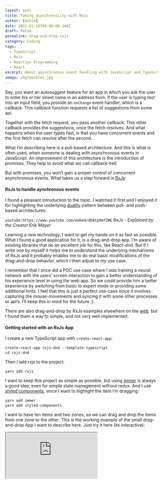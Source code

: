 ```yaml
---
layout: post
title: Taming asynchronicity with RxJs
author: [Achim]
date: 2021-01-16T08:00:00.169Z
draft: false
permalink: drag-and-drop-rxjs
category: Coding
tags:
  - TypeScript
  - RxJs
  - Reactive Programming
  - React
excerpt: About asynchronous event handling with JavaScript and TypeScript. I'm showcasing the potential of rxjs with a very first and simple example which implements drag and drop.
image: img/marbles.jpg
---
```


Say, you want an autosuggest feature for an app in which you ask the user to enter his or her street name in an address form: if the user is typing text into an input field; you provide an `onChange` event handler, which is a callback. This callback function requests a list of suggestions from some api.

Together with the fetch request, you pass another callback. This other callback provides the suggestions, once the fetch resolves. And what happens when the user types fast, is that you have concurrent events and the first fetch can resolve after the second.

What I’m describing here is a pull-based architecture. And this is what is often used, when someone is dealing with asynchronous events in JavaScript. An improvement of this architecture is the introduction of promises. They help to avoid what we call callback-hell.

But with promises, you won’t gain a proper control of concurrent asynchronous events. What takes us a step forward is [RxJs](https://rxjs-dev.firebaseapp.com/):

#### RxJs to handle aynchronous events

I found a pleasant introduction to the topic. I watched it first and I enjoyed it for highlighting the underlying [duality](<https://en.wikipedia.org/wiki/Duality_(mathematics)>) pattern between pull- and push-based architectures:

`youtube:https://www.youtube.com/embed/dDAtp9mfZWE`
_RxJs - Explained by the Creator Erik Mayer_

Learning a new technology, I want to get my hands on it as fast as possible. What I found a good application for it, is a drag-and-drop app. I’m aware of existing libraries that do an excellent job for this, like React-dnd. But If I write one by myself it helps me to understand the underlying mechanisms of RxJs and it probably enables me to do real basic modifications of the drag-and-drop behavior, which I then adjust to my use case.

I remember that I once did a POC use case where I was training a neural network with the users’ screen interaction to gain a better understanding of his experience level in using the web app. So we could provide him a better experience by switching from basic to expert mode or providing some additional hints. I feel that this is just a perfect use-case since it involves capturing the mouse-movements and syncing it with some other processes or api’s. I’ll keep this in mind for the future ;).

There are also drag-and-drop by RxJs examples elsewhere on the [web](https://medium.com/better-programming/drag-and-drop-made-easy-with-rxjs-8cd4a8994a07), but I found them a way to simple, and not very well implemented.

#### Getting started with an RxJs App

I create a new TypeScript app with `create-react-app`:

```
create-react-app rxjs-dnd --template typescript
cd rxjs-dnd
```

Then I add rxjs to the project:

```
yarn add rxjs
```

I want to keep this project as simple as possible, but using [immer](https://github.com/immerjs/immer) is always a good idea, even for simple state management without redux. And I use [styled components](https://styled-components.com/), since I want to highlight the item I’m dragging:

```
yarn add immer
yarn add styled-components
```

I want to have ten items and two zones, so we can drag and drop the items from one zone to the other. This is the working example of the small drag-and-drop App I want to describe here. Just try it here (its interactive):

<iframe src='https://vigorous-goldwasser-b66350.netlify.app/' style={{width: '100%', height: '400px'}} />

Or follow the external [link](https://vigorous-goldwasser-b66350.netlify.app/).
This is the code for my App, except for the Item component, in which the RxJs magic is happening:

```typescript{numberLines:0}
// App.tsx:
import React, { useEffect, useState } from 'react';
import './App.css';
import styled from 'styled-components';
import { produce, enableMapSet } from 'immer';
import Item from './Item';

const Container = styled.div`
  display: grid;
  grid-template-columns: 1fr 1fr;
  grid-column-gap: 50px;
  margin: 5vw;
`;

const DropZone = styled.div`
  border: 1px solid black;
  width: 100%;
  min-height: 40vw;
`;

const items: Record<number, Item> = [...new Array(10)]
  .map((el, ind) => ind)
  .reduce((acc: Record<number, Item>, cur: number) => {
    acc[cur] = { title: `Item ${cur}` };
    return acc;
  }, {});

function App() {
  useEffect(() => {
    enableMapSet();
  }, []);
  const [zones, setZones] = useState({
    zone1: new Set<number>([...new Array<number>(10)]
                                   .map((el, ind) => ind)),
    zone2: new Set<number>(),
  });

  const moveToZone = (idToSet: number, toZone: dropZone) => {
    setZones(zones =>
      produce(zones, draft => {
        Object.keys(zones).forEach(zone => {
          if (zone === toZone) draft[zone].add(idToSet);
          else draft[zone as dropZone].delete(idToSet);
        });
      }),
    );
  };

  return (
    <div className="App">
      <Container>
        {Object.keys(zones).map(zone => (
          <DropZone key={`${zone}`} id={`${zone}`}>
            <div>{zone}</div>
            {[...zones[zone as dropZone]].map((id: number) => (
              <Item
                item={items[id]}
                id={id}
                moveToZone={moveToZone}
                key={id}
              />
            ))}
          </DropZone>
        ))}
      </Container>
    </div>
  );
}

export default App;
```

I create two div’s, the `DropZone`’s, 5 items which I separate by their Id’s and in line 36 I define a function which allows me to send the `Item`’s to one of the `DropZone`’s.

The interesting part of the App is the code of the `Item` component:

```typescript{numberLines:0}
import { useEffect, useRef, useState } from "react";
import { map, switchMap, take, takeUntil } from "rxjs/operators";
import { fromEvent, merge } from "rxjs";
import styled from "styled-components";

interface Props {
  id: number;
  item: Item;
  moveToZone: Function;
}

type Pos = {
  x: number;
  y: number;
};

const ItemDiv = styled.div<{ isDragging: Boolean; pos: Pos }>`
  border: 1px solid black;
  border-radius: 10px/50%;
  margin: 5px;
  padding: 10px;
  box-sizing: border-box;
  background: ${(props) => (props.isDragging ? "yellow" : "white")};
  transform: translate(${(props) => `${props.pos.x}px, ${props.pos.y}`}px);
`;

const Item = ({ item, id, moveToZone }: Props) => {
  const [isDragging, setIsDragging] = useState(false);
  const [pos, setPos] = useState<Pos>({ x: 0, y: 0 });
  const itemRef = useRef<HTMLDivElement>(null);
  useEffect(() => {
    const mousedown$ = fromEvent<MouseEvent>(
      itemRef.current as HTMLDivElement,
      "mousedown"
    );
    const mousemove$ = fromEvent<MouseEvent>(document, "mousemove");
    const mouseup$ = fromEvent<MouseEvent>(document, "mouseup");
    const drag$ = mousedown$.pipe(
      switchMap((start) => {
        return merge(
          mousemove$.pipe(
            map((move) => {
              move.preventDefault();
              return {
                type: "move",
                x: move.x - start.x,
                y: move.y - start.y,
              };
            }),
            takeUntil(mouseup$)
          ),
          mouseup$.pipe(
            map((endPos) => {
              return {
                type: "end",
                x: endPos.clientX,
                y: endPos.clientY,
              };
            }),
            take(1)
          )
        );
      })
    );

    const subscription = drag$.subscribe((evt) => {
      switch (evt.type) {
        case "move":
          setIsDragging(true);
          setPos((pos) => ({ x: evt.x, y: evt.y }));
          break;
        case "end":
          setIsDragging(false);
          const path = document
            .elementsFromPoint(evt.x, evt.y)
            .map((el) => el && el.id);
          const zones = ["zone1", "zone2"];
          const zoneToDrop = zones.find((zone) => path.includes(zone));
          if (zoneToDrop) {
            moveToZone(id, zoneToDrop);
          }
          setPos({ x: 0, y: 0 });
      }
    });
    return () => subscription.unsubscribe();
  }, [id, moveToZone]);

  return (
    <ItemDiv ref={itemRef} isDragging={isDragging} pos={pos} id={`item${id}`}>
      {item.title}
    </ItemDiv>
  );
};

export default Item;
```

I use RxJs here within the `useEffect` hook. I declare in line 37-42 three observables: `mousedown$`, `mousemove$` and `mouseup$`. Once I’ve declared an observable, I subscribe to it and tell the app how it should react to events which the observables are submitting.

#### Marbles

Observables are emitting a stream of events. We visualize this stream on a time axis, on which we place marbles. Then every single marble is representing an event. Now, with Operators, we can transform and manipulate those streams of events.

Talking of Operators, it is important to know that we have two distinct types of operators: Creation Operators and Pipeable Operators. Creation Operators are creating Observables out of a data source. I already used them when I defined `mousedown$`, `mousemove$` and `mouseup$`. In this case, I create Observables out of the mouse interactions on Dom Elements. Pipeable Operators are Operators which receive one Observable and return a new Observable. Starting with an observable, let’s say `observable$` and two Pipeable Operators, `Op1` and `Op2`, we can apply both of them to `observable$`, by writing: `Op1(Op2(observable$))`.

Since this is getting unreadable quickly, the RxJs way to write this is:

```typescript
observable$.pipe(Op1, Op2);
```

#### Construction of the drag$ Operator

Let’s look at the `drag$` Observable in line 37 and how I create it out of other Observables and Operators:
I construct `drag$` out of three observables: `mousedown$`, `mousemove$` and `mouseup$`. Let me explain the construction of the `drag$` Observable from the inner Observables to the outer ones:

I send `mousemove$` into a pipe, where each `mousemove$` event is mapped to an object which will be emitted by the resulting Observable. Then, the Observable is asked to terminate it’s stream when the ‘mouseup$‘ event occurs, which is done by applying the `takeUntil` Operator:

![marbles_take_until.png](img/marbles_take_until.png)
_Visual representation of the takeUntil operator, which merges the stream of two events into a new stream_

- `mouseup$` works similar to `mousemove$`, just that it returns an object with a different type value, ‘end‘, and with the operator `take(1)` which ends the stream after the first Submission. When want to drag-and-drop objects, and the drag-and-drop ends with the first `mouseup$` event.

* `merge` The `merge` operator unites my two Observables into one:

![marbles_merge.png](img/marbles_merge.png)
_Visual representation of the merge operator, which merges the stream of two events into a new stream_

- `switchMap` receives the `mousdown$` subscription: in therms of causality, this is the first event which is happening in the chain: Switchmap takes the newest `mousedown$` event on the Item and returns the Stream of Observables which results from the `merge` Operator and which depends on the initial event (in this case on the coordinates of the initial `mousedown$` event). Whenever the subscribed observable, `mousedown$`, is emitting a new event, the current stream of events gets thrown away and is being replaced by a new one:

![marbles_switch_map.png](img/marbles_switch_map.png)
_Visual representation of the switchMap Operator._

#### Subscribing to the drag$ Operator

After I declared the `drag$` Observable I just need to subscribe to it, process the emitted events and update the item's position: as long as the emitted event is `move`, I set the new screen position. On the `end` event, I use DOM methods to find the Dropzone in which the mouse pointer is located, send the item to the captured drop zone and reset it's position.

You can find the full code in this Github [repo](https://github.com/achimcc/rxjs-dnd).
